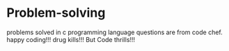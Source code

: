 # Problem-solving
problems solved in c programming language
questions are from code chef.
happy coding!!!
drug kills!!! But Code thrills!!!
